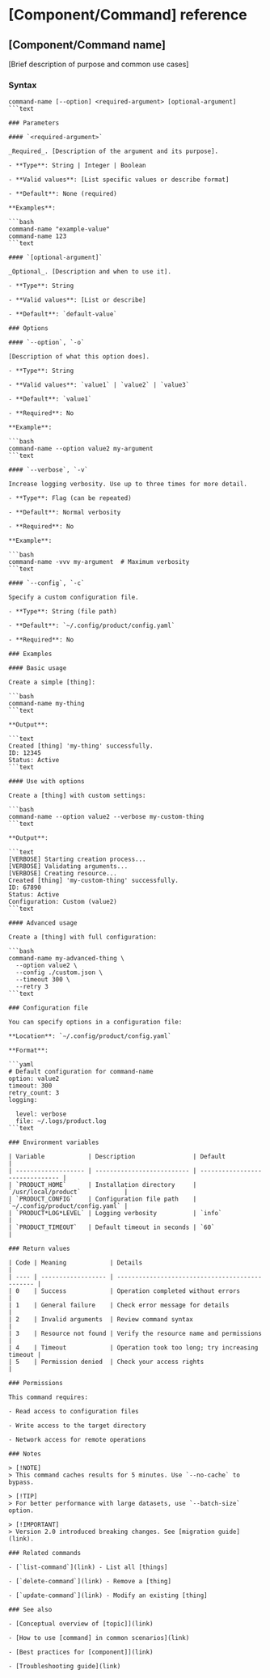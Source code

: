 # [Component/Command] reference

## [Component/Command name]

[Brief description of purpose and common use cases]

### Syntax

````text
command-name [--option] <required-argument> [optional-argument]
```text

### Parameters

#### `<required-argument>`

_Required_. [Description of the argument and its purpose].

- **Type**: String | Integer | Boolean

- **Valid values**: [List specific values or describe format]

- **Default**: None (required)

**Examples**:

```bash
command-name "example-value"
command-name 123
```text

#### `[optional-argument]`

_Optional_. [Description and when to use it].

- **Type**: String

- **Valid values**: [List or describe]

- **Default**: `default-value`

### Options

#### `--option`, `-o`

[Description of what this option does].

- **Type**: String

- **Valid values**: `value1` | `value2` | `value3`

- **Default**: `value1`

- **Required**: No

**Example**:

```bash
command-name --option value2 my-argument
```text

#### `--verbose`, `-v`

Increase logging verbosity. Use up to three times for more detail.

- **Type**: Flag (can be repeated)

- **Default**: Normal verbosity

- **Required**: No

**Example**:

```bash
command-name -vvv my-argument  # Maximum verbosity
```text

#### `--config`, `-c`

Specify a custom configuration file.

- **Type**: String (file path)

- **Default**: `~/.config/product/config.yaml`

- **Required**: No

### Examples

#### Basic usage

Create a simple [thing]:

```bash
command-name my-thing
```text

**Output**:

```text
Created [thing] 'my-thing' successfully.
ID: 12345
Status: Active
```text

#### Use with options

Create a [thing] with custom settings:

```bash
command-name --option value2 --verbose my-custom-thing
```text

**Output**:

```text
[VERBOSE] Starting creation process...
[VERBOSE] Validating arguments...
[VERBOSE] Creating resource...
Created [thing] 'my-custom-thing' successfully.
ID: 67890
Status: Active
Configuration: Custom (value2)
```text

#### Advanced usage

Create a [thing] with full configuration:

```bash
command-name my-advanced-thing \
  --option value2 \
  --config ./custom.json \
  --timeout 300 \
  --retry 3
```text

### Configuration file

You can specify options in a configuration file:

**Location**: `~/.config/product/config.yaml`

**Format**:

```yaml
# Default configuration for command-name
option: value2
timeout: 300
retry_count: 3
logging:

  level: verbose
  file: ~/.logs/product.log
```text

### Environment variables

| Variable            | Description                | Default                         |
| ------------------- | -------------------------- | ------------------------------- |
| `PRODUCT_HOME`      | Installation directory     | `/usr/local/product`            |
| `PRODUCT_CONFIG`    | Configuration file path    | `~/.config/product/config.yaml` |
| `PRODUCT*LOG*LEVEL` | Logging verbosity          | `info`                          |
| `PRODUCT_TIMEOUT`   | Default timeout in seconds | `60`                            |

### Return values

| Code | Meaning            | Details                                         |
| ---- | ------------------ | ----------------------------------------------- |
| 0    | Success            | Operation completed without errors              |
| 1    | General failure    | Check error message for details                 |
| 2    | Invalid arguments  | Review command syntax                           |
| 3    | Resource not found | Verify the resource name and permissions        |
| 4    | Timeout            | Operation took too long; try increasing timeout |
| 5    | Permission denied  | Check your access rights                        |

### Permissions

This command requires:

- Read access to configuration files

- Write access to the target directory

- Network access for remote operations

### Notes

> [!NOTE]
> This command caches results for 5 minutes. Use `--no-cache` to bypass.

> [!TIP]
> For better performance with large datasets, use `--batch-size` option.

> [!IMPORTANT]
> Version 2.0 introduced breaking changes. See [migration guide](link).

### Related commands

- [`list-command`](link) - List all [things]

- [`delete-command`](link) - Remove a [thing]

- [`update-command`](link) - Modify an existing [thing]

### See also

- [Conceptual overview of [topic]](link)

- [How to use [command] in common scenarios](link)

- [Best practices for [component]](link)

- [Troubleshooting guide](link)
````

